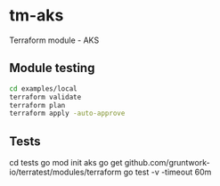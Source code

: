 # tm-aks
Terraform module - AKS

## Module testing

```bash
cd examples/local
terraform validate
terraform plan
terraform apply -auto-approve
```

## Tests
cd tests
go mod init aks
go get github.com/gruntwork-io/terratest/modules/terraform
go test -v -timeout 60m